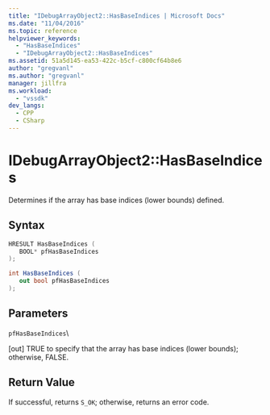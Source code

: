 ```yaml
---
title: "IDebugArrayObject2::HasBaseIndices | Microsoft Docs"
ms.date: "11/04/2016"
ms.topic: reference
helpviewer_keywords:
  - "HasBaseIndices"
  - "IDebugArrayObject2::HasBaseIndices"
ms.assetid: 51a5d145-ea53-422c-b5cf-c800cf64b8e6
author: "gregvanl"
ms.author: "gregvanl"
manager: jillfra
ms.workload:
  - "vssdk"
dev_langs:
  - CPP
  - CSharp
---
```

# IDebugArrayObject2::HasBaseIndices
Determines if the array has base indices (lower bounds) defined.

## Syntax

```cpp
HRESULT HasBaseIndices (
   BOOL* pfHasBaseIndices
);
```

```csharp
int HasBaseIndices (
   out bool pfHasBaseIndices
);
```

## Parameters
 `pfHasBaseIndices`\

 [out] TRUE to specify that the array has base indices (lower bounds); otherwise, FALSE.

## Return Value
 If successful, returns `S_OK`; otherwise, returns an error code.